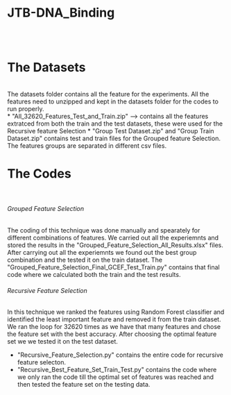 # JTB-DNA_Binding
<br /> <br />

# The Datasets
<br />
The datasets folder contains all the feature for the experiments. All the features need to unzipped and kept in the datasets folder for the codes to run properly. <br />
* "All_32620_Features_Test_and_Train.zip" --> contains all the features extratced from both the train and the test datasets, these were used for the Recursive feature Selection
* "Group Test Dataset.zip" and "Group Train Dataset.zip" contains test and train files for the Grouped feature Selection. The features groups are separated in different csv files.


# The Codes
<br />

######  Grouped Feature Selection 
The coding of this technique was done manually and spearately for different combinations of features. We carried out all the experiemnts and stored the results in the "Grouped_Feature_Selection_All_Results.xlsx" files. After carrying out all the experiemnts we found out the best group combination and the tested it on the train dataset. The "Grouped_Feature_Selection_Final_GCEF_Test_Train.py" contains that final code where we calculated both the train and the test results.

######  Recursive Feature Selection 
In this technique we ranked the features using Random Forest classifier and identified the least important feature and removed it from the train dataset. We ran the loop for 32620 times as we have that many features and chose the feature set with the best accuracy. After choosing the optimal feature set we we tested it on the test dataset.
* "Recursive_Feature_Selection.py" contains the entire code for recursive feature selecton.
* "Recursive_Best_Feature_Set_Train_Test.py" contains the code where we only ran the code till the optimal set of features was reached and then tested the feature set on the testing data.
